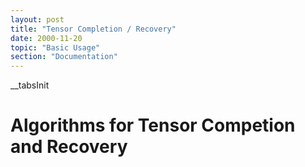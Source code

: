 ```yaml
---
layout: post
title: "Tensor Completion / Recovery"
date: 2000-11-20
topic: "Basic Usage"
section: "Documentation"
---
```

__tabsInit
# Algorithms for Tensor Competion and Recovery
